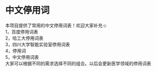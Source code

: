 # 中文停用词
本项目提供了常用的中文停用词表！欢迎大家补充☺</br>
1，百度停用词表</br>
2，哈工大停用词表</br>
3，四川大学智能实验室停用词表</br>
4，停用词</br>
5，中文停用词表</br>
大家可以根据不同的需求选择不同的组合。以后会更新医学领域的停用词表
